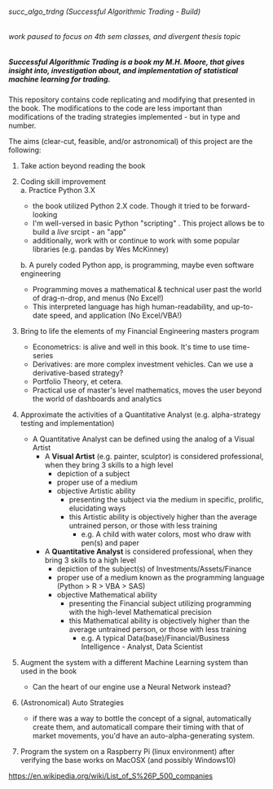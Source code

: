 ###### succ_algo_trdng (Successful Algorithmic Trading - Build)
###### work paused to focus on 4th sem classes, and divergent thesis topic
##### _Successful Algorithmic Trading_ is a book my M.H. Moore, that gives insight into, investigation about, and implementation of statistical machine learning for trading.

This repository contains code replicating and modifying that presented in the book. The modifications to the code are less important than modifications of the trading strategies implemented - but in type and number.

The aims (clear-cut, feasible, and/or astronomical) of this project are the following:
1. Take action beyond reading the book
2. Coding skill improvement  
   a. Practice Python 3.X
      - the book utilized Python 2.X code. Though it tried to be forward-looking
      - I'm well-versed in basic Python "scripting" . This project allows be to build a _live_ srcipt - an "app"
      - additionally, work with or continue to work with some popular libraries (e.g. pandas by Wes McKinney)
      
   b. A purely coded Python app, is programming, maybe even software engineering
      - Programming moves a mathematical & technical user past the world of drag-n-drop, and menus (No Excel!)
      - This interpreted language has high human-readability, and up-to-date speed, and application (No Excel/VBA!)
3. Bring to life the elements of my Financial Engineering masters program
   - Econometrics: is alive and well in this book. It's time to use time-series
   - Derivatives: are more complex investment vehicles. Can we use a derivative-based strategy?
   - Portfolio Theory, et cetera.
   - Practical use of master's level mathematics, moves the user beyond the world of dashboards and analytics
4. Approximate the activities of a Quantitative Analyst (e.g. alpha-strategy testing and implementation)  
   - A Quantitative Analyst can be defined using the analog of a Visual Artist
     - A __Visual Artist__ (e.g. painter, sculptor) is considered professional, when they bring 3 skills to a high level
       - depiction of a subject
       - proper use of a medium
       - objective Artistic ability
         - presenting the subject via the medium in specific, prolific, elucidating ways
         - this Artistic ability is objectively higher than the average untrained person, or those with less training
           - e.g. A child with water colors, most who draw with pen(s) and paper
     - A __Quantitative Analyst__ is considered professional, when they bring 3 skills to a high level
       - depiction of the subject(s) of Investments/Assets/Finance
       - proper use of a medium known as the programming language (Python > R > VBA > SAS)
       - objective Mathematical ability
         - presenting the Financial subject utilizing programming with the high-level Mathematical precision
         - this Mathematical ability is objectively higher than the average untrained person, or those with less training
           - e.g. A typical Data(base)/Financial/Business Intelligence - Analyst, Data Scientist
5. Augment the system with a different Machine Learning system than used in the book
   - Can the heart of our engine use a Neural Network instead?
6. (Astronomical) Auto Strategies
   - if there was a way to bottle the concept of a signal, automatically create them, and automaticall compare their timing with that of market movements, you'd have an auto-alpha-generating system.
7. Program the system on a Raspberry Pi (linux environment) after verifying the base works on MacOSX (and possibly Windows10) 

https://en.wikipedia.org/wiki/List_of_S%26P_500_companies
